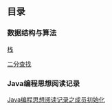 ## 目录

### 数据结构与算法

[栈]( https://github.com/shenjiahuihm/Data-structure-and-algorithm/blob/master/%E6%95%B0%E6%8D%AE%E7%BB%93%E6%9E%84/%E6%A0%88.md)

[二分查找](https://github.com/shenjiahuihm/Data-structure-and-algorithm/blob/master/%E6%95%B0%E6%8D%AE%E7%BB%93%E6%9E%84/%E4%BA%8C%E5%88%86%E6%9F%A5%E6%89%BE.md)

### Java编程思想阅读记录

[Java编程思想阅读记录之成员初始化](https://github.com/shenjiahuihm/note/blob/master/Java/Java%E6%88%90%E5%91%98%E5%88%9D%E5%A7%8B%E5%8C%96.md)


